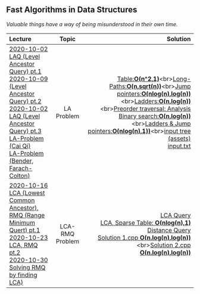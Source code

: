 ## Fast Algorithms in Data Structures

*Valuable things have a way of being misunderstood in their own time.*

Lecture|Topic|Solution
:-|:-:|-:
[2020-10-02 LAQ (Level Ancestor Query) pt.1](https://github.com/andy489/Fast_Algorithms_for_Data_Structures/blob/main/Level%20Ancestor%20Query%20(LA-problem)/2020-10-02%20LAQ%20(Level%20Ancestor%20Query)%20pt.1.pdf)<br>[2020-10-09 (Level Ancestor Query) pt.2](https://github.com/andy489/Fast_Algorithms_for_Data_Structures/blob/main/Level%20Ancestor%20Query%20(LA-problem)/2020-10-09%20LAQ%20(Level%20Ancestor%20Query)%20pt.2.pdf)<br>[2020-10-02 LAQ (Level Ancestor Query) pt.3](https://github.com/andy489/Fast_Algorithms_for_Data_Structures/blob/main/Level%20Ancestor%20Query%20(LA-problem)/2020-10-16%20LAQ%20(Level%20Ancestor%20Query)%20pt.3.pdf)<br>[LA-Problem (Cai Qi)](https://github.com/andy489/Fast_Algorithms_in_Data_Structures/blob/main/Level%20Ancestor%20Query%20(LA-problem)/LA-Problem%20(Cai%20Qi).pdf)<br>[LA-Problem (Bender, Farach-Colton)](https://github.com/andy489/Fast_Algorithms_in_Data_Structures/blob/main/Level%20Ancestor%20Query%20(LA-problem)/LA-Problem%20(Bender%2C%20Farach-Colton).pdf)|LA Problem|[Table:**O(n^2,1)**](https://github.com/andy489/Fast_Algorithms_in_Data_Structures/blob/main/Level%20Ancestor%20Query%20(LA-problem)/Table:%3CO(n%5E2,1)%3E.cpp)<br>[Long-Paths:**O(n,sqrt(n))**](https://github.com/andy489/Fast_Algorithms_in_Data_Structures/blob/main/Level%20Ancestor%20Query%20(LA-problem)/Long-paths:%3CO(n,sqrt(n))%3E.cpp)<br>[Jump pointers:**O(nlog(n),log(n))**](https://github.com/andy489/Fast_Algorithms_in_Data_Structures/blob/main/Level%20Ancestor%20Query%20(LA-problem)/Jump%20pointers:%3CO(nlog(n),log(n))%3E.cpp)<br>[Ladders:**O(n,log(n))**](https://github.com/andy489/Fast_Algorithms_in_Data_Structures/blob/main/Level%20Ancestor%20Query%20(LA-problem)/Ladders:%3CO(n,log(n))%3E.cpp)<br>[Preorder traversal: Analysis](https://github.com/andy489/Fast_Algorithms_in_Data_Structures/blob/main/Level%20Ancestor%20Query%20(LA-problem)/A%20Simple%20Solution%20to%20the%20Level-Ancestor%20Problem.pdf)<br>[Binary search:**O(n,log(n))**](https://github.com/andy489/Fast_Algorithms_in_Data_Structures/blob/main/Level%20Ancestor%20Query%20(LA-problem)/Binary%20search:%3CO(n,log(n))%3E.cpp)<br>[Ladders & Jump pointers:**O(nlog(n),1))**](https://github.com/andy489/Fast_Algorithms_in_Data_Structures/blob/main/Level%20Ancestor%20Query%20(LA-problem)/Ladders%20&%20Jump%20pointers:%3CO(nlog(n),1)%3E.cpp)<br>[input tree (assets)](https://github.com/andy489/Fast_Algorithms_in_Data_Structures/blob/main/_assets/input%20tree.pdf)<br>[input.txt](https://github.com/andy489/Fast_Algorithms_in_Data_Structures/blob/main/_assets/input.txt)
[2020-10-16 LCA (Lowest Common Ancestor),<br>RMQ (Range Minimum Quert) pt.1](https://github.com/andy489/Fast_Algorithms_in_Data_Structures/blob/main/Lowest%20Common%20Ancestor%20(LCA-problem)/2020-10-16%20Lowest%20Comon%20Ancestor%20(LCA)%2C%20Range%20Minimum%20Query%20(RMQ)%20pt.1.pdf)<br>[2020-10-23 LCA, RMQ pt.2](https://github.com/andy489/Fast_Algorithms_in_Data_Structures/blob/main/Lowest%20Common%20Ancestor%20(LCA-problem)/2020-10-23%20Lowest%20Comon%20Ancestor%20(LCA)%2C%20Range%20Minimum%20Query%20(RMQ)%20pt.2.pdf)<br>[2020-10-30 Solving RMQ by finding LCA)](https://github.com/andy489/Fast_Algorithms_in_Data_Structures/blob/main/Lowest%20Common%20Ancestor%20(LCA-problem)/2020-10-30%20Solve%20RMQ%20by%20finding%20LCA%20.pdf)<br>|LCA-RMQ Problem|[LCA Query](https://github.com/andy489/Fast_Algorithms_in_Data_Structures/blob/main/Lowest%20Common%20Ancestor%20(LCA-problem)/LCA%20-%20Lowest%20Common%20Ancestor.pdf)<br>[LCA, Sparse Table: **O(nlog(n),1)**](https://github.com/andy489/Fast_Algorithms_in_Data_Structures/blob/main/Lowest%20Common%20Ancestor%20(LCA-problem)/LCA%2C%20O(nlog(n)%2C%201).cpp)<br>[Distance Query](https://github.com/andy489/Fast_Algorithms_in_Data_Structures/blob/main/Lowest%20Common%20Ancestor%20(LCA-problem)/DISQUERY-Distance%20Query.pdf)<br>[Solution 1.cpp **O(n.log(n),log(n))**](https://github.com/andy489/Fast_Algorithms_in_Data_Structures/blob/main/Lowest%20Common%20Ancestor%20(LCA-problem)/DISQUERY%20-%20Distance%20Query%20(sol.%201).cpp)<br>[Solution 2.cpp **O(n.log(n),log(n))**](https://github.com/andy489/Fast_Algorithms_in_Data_Structures/blob/main/Lowest%20Common%20Ancestor%20(LCA-problem)/DISQUERY%20-%20Distance%20Query%20(sol.%202).cpp)
